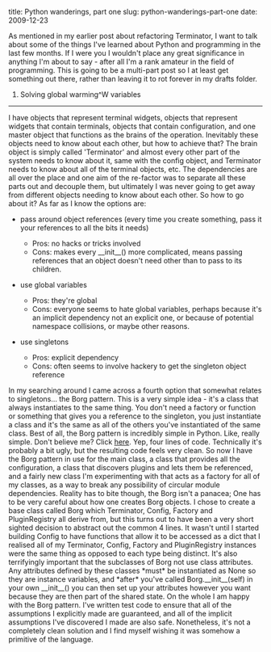 title: Python wanderings, part one
slug: python-wanderings-part-one
date: 2009-12-23


As mentioned in my earlier post about refactoring Terminator, I want to talk about some of the things I've learned about Python and programming in the last few months. If I were you I wouldn't place any great significance in anything I'm about to say - after all I'm a rank amateur in the field of programming.
This is going to be a multi-part post so I at least get something out there, rather than leaving it to rot forever in my drafts folder.

1. Solving global warming^W variables
-------------------------------------

I have objects that represent terminal widgets, objects that represent widgets that contain terminals, objects that contain configuration, and one master object that functions as the brains of the operation.
Inevitably these objects need to know about each other, but how to achieve that? The brain object is simply called 'Terminator' and almost every other part of the system needs to know about it, same with the config object, and Terminator needs to know about all of the terminal objects, etc. The dependencies are all over the place and one aim of the re-factor was to separate all these parts out and decouple them, but ultimately I was never going to get away from different objects needing to know about each other.
So how to go about it? As far as I know the options are:
-   pass around object references (every time you create something, pass it your references to all the bits it needs)
    -   Pros: no hacks or tricks involved
    -   Cons: makes every \_\_init\_\_() more complicated, means passing references that an object doesn't need other than to pass to its children.

-   use global variables
    -   Pros: they're global
    -   Cons: everyone seems to hate global variables, perhaps because it's an implicit dependency not an explicit one, or because of potential namespace collisions, or maybe other reasons.

-   use singletons
    -   Pros: explicit dependency
    -   Cons: often seems to involve hackery to get the singleton object reference

In my searching around I came across a fourth option that somewhat relates to singletons... the Borg pattern.
This is a very simple idea - it's a class that always instantiates to the same thing. You don't need a factory or function or something that gives you a reference to the singleton, you just instantiate a class and it's the same as all of the others you've instantiated of the same class.
Best of all, the Borg pattern is incredibly simple in Python. Like, really simple. Don't believe me? Click [here](http://code.activestate.com/recipes/66531/). Yep, four lines of code. Technically it's probably a bit ugly, but the resulting code feels very clean.
So now I have the Borg pattern in use for the main class, a class that provides all the configuration, a class that discovers plugins and lets them be referenced, and a fairly new class I'm experimenting with that acts as a factory for all of my classes, as a way to break any possibility of circular module dependencies.
Reality has to bite though, the Borg isn't a panacea; One has to be very careful about how one creates Borg objects. I chose to create a base class called Borg which Terminator, Config, Factory and PluginRegistry all derive from, but this turns out to have been a very short sighted decision to abstract out the common 4 lines. It wasn't until I started building Config to have functions that allow it to be accessed as a dict that I realised all of my Terminator, Config, Factory and PluginRegistry instances were the same thing as opposed to each type being distinct. It's also terrifyingly important that the subclasses of Borg not use class attributes. Any attributes defined by these classes \*must\* be instantiated as None so they are instance variables, and \*after\* you've called Borg.\_\_init\_\_(self) in your own \_\_init\_\_() you can then set up your attributes however you want because they are then part of the shared state.
On the whole I am happy with the Borg pattern. I've written test code to ensure that all of the assumptions I explicitly made are guaranteed, and all of the implicit assumptions I've discovered I made are also safe. Nonetheless, it's not a completely clean solution and I find myself wishing it was somehow a primitive of the language.
